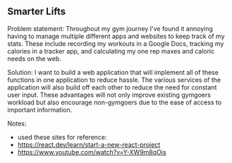 ## Smarter Lifts
Problem statement: Throughout my gym journey I've found it annoying having to manage multiple different 
apps and websites to keep track of my stats. These include recording my workouts in a Google Docs, tracking 
my calories in a tracker app, and calculating my one rep maxes and caloric needs on the web. 

Solution: I want to build a web application that will implement all of these functions in one application to 
reduce hassle. The various services of the application will also build off each other to reduce the need for 
constant user input. These advantages will not only improve existing gymgoers workload but also encourage 
non-gymgoers due to the ease of access to important information. 

Notes:
- used these sites for reference:
- https://react.dev/learn/start-a-new-react-project
- https://www.youtube.com/watch?v=Y-XW9m8qOis 